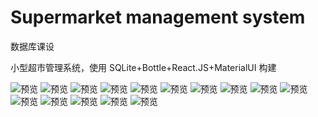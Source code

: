 # Supermarket management system

数据库课设

小型超市管理系统，使用 SQLite+Bottle+React.JS+MaterialUI 构建

![](https://s3.ax1x.com/2020/12/17/r3DG11.png "预览")
![](https://s3.ax1x.com/2020/12/17/r3D1h9.png "预览")
![](https://s3.ax1x.com/2020/12/17/r3DTcq.png "预览")
![](https://s3.ax1x.com/2020/12/17/r3DJ6x.png "预览")
![](https://s3.ax1x.com/2020/12/17/r3DNnK.png "预览")
![](https://s3.ax1x.com/2020/12/17/r3DU0O.png "预览")
![](https://s3.ax1x.com/2020/12/17/r3Da7D.png "预览")
![](https://s3.ax1x.com/2020/12/17/r3DwAe.png "预览")
![](https://s3.ax1x.com/2020/12/17/r3DeXV.png "预览")
![](https://s3.ax1x.com/2020/12/17/r3DK7F.png "预览")
![](https://s3.ax1x.com/2020/12/17/r3Du0U.png "预览")
![](https://s3.ax1x.com/2020/12/17/r3DnmT.png "预览")
![](https://s3.ax1x.com/2020/12/17/r3DQk4.png "预览")
![](https://s3.ax1x.com/2020/12/17/r3DltJ.png "预览")
![](https://s3.ax1x.com/2020/12/17/r3D8pR.png "预览")
